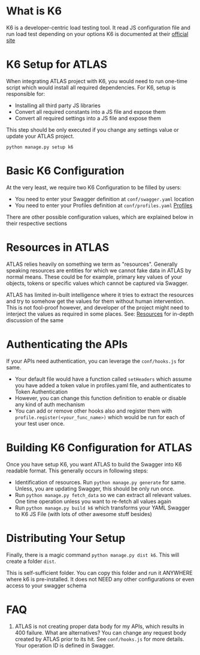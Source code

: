What is K6
=======

K6 is a developer-centric load testing tool. It read JS configuration file and run load test depending on your options
K6 is documented at their [official site](https://docs.k6.io/docs)


K6 Setup for ATLAS
=====
When integrating ATLAS project with K6, you would need to run one-time script which would install all required dependencies.
For K6, setup is responsible for:

- Installing all third party JS libraries
- Convert all required constants into a JS file and expose them
- Convert all required settings into a JS file and expose them

This step should be only executed if you change any settings value or update your ATLAS project.

`python manage.py setup k6`


Basic K6 Configuration
========

At the very least, we require two K6 Configuration to be filled by users:
- You need to enter your Swagger definition at `conf/swagger.yaml` location
- You need to enter your Profiles definition at `conf/profiles.yaml` [Profiles](profiles.md)

There are other possible configuration values, which are explained below in their respective sections


Resources in ATLAS
===
ATLAS relies heavily on something we term as "resources".
Generally speaking resources are entities for which we cannot fake data in ATLAS by normal means.
These could be for example, primary key values of your objects, tokens or specific values which cannot be captured via Swagger.

ATLAS has limited in-built intelligence where it tries to extract the resources and try to somehow get the values for them without human intervention.
This is not fool-proof however, and developer of the project might need to interject the values as required in some places.
See: [Resources](resources.md) for in-depth discussion of the same


Authenticating the APIs
======
If your APIs need authentication, you can leverage the `conf/hooks.js` for same.
- Your default file would have a function called `setHeaders` which assume you have added a token value in profiles.yaml file, and authenticates to Token Authentication
- However, you can change this function definition to enable or disable any kind of auth mechanism
- You can add or remove other hooks also and register them with `profile.register(<your_func_name>)` which would be run for each of your test user once.


Building K6 Configuration for ATLAS
========
Once you have setup K6, you want ATLAS to build the Swagger into K6 readable format.
This generally occurs in following steps:
- Identification of resources. Run `python manage.py generate` for same. Unless, you are updating Swagger, this should be only run once.
- Run `python manage.py fetch_data` so we can extract all relevant values. One time operation unless you want to re-fetch all values again
- Run `python manage.py build k6` which transforms your YAML Swagger to K6 JS File (with lots of other awesome stuff besides)


Distributing Your Setup
=========

Finally, there is a magic command `python manage.py dist k6`.
This will create a folder `dist`.

This is self-sufficient folder.
You can copy this folder and run it ANYWHERE where k6 is pre-installed. It does not NEED any other configurations or even access to your swagger schema


FAQ
=====

1. ATLAS is not creating proper data body for my APIs, which results in 400 failure. What are alternatives?
You can change any request body created by ATLAS prior to its hit. See `conf/hooks.js` for more details. Your operation ID is defined in Swagger.

